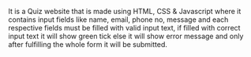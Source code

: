 It is a Quiz website that is made using HTML, CSS & Javascript where it contains input fields like name, email, phone no, message 
and each respective fields must be filled with valid input text, if filled with correct input text it will show green tick else it will show error message and only after fulfilling the whole form
it will be submitted.
